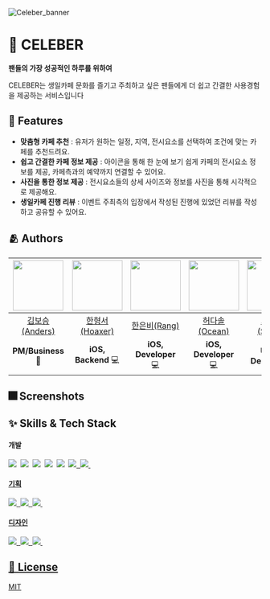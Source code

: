 ![Celeber_banner](https://user-images.githubusercontent.com/103025676/203730367-fc9f10e6-4b5a-45d0-8ab0-dbc3d8678b2f.png)

# 📱 CELEBER

**팬들의 가장 성공적인 하루를 위하여**

CELEBER는 생일카페 문화를 즐기고 주최하고 싶은 팬들에게 더 쉽고 간결한 사용경험을 제공하는 서비스입니다 


## 📌 Features

- **맞춤형 카페 추천** : 유저가 원하는 일정, 지역, 전시요소를 선택하여 조건에 맞는 카페를 추천드려요.
- **쉽고 간결한 카페 정보 제공** : 아이콘을 통해 한 눈에 보기 쉽게 카페의 전시요소 정보를 제공, 카페측과의 예약까지 연결할 수 있어요.
- **사진을 통한 정보 제공** : 전시요소들의 상세 사이즈와 정보를 사진을 통해 시각적으로 제공해요.
- **생일카페 진행 리뷰** : 이벤트 주최측의 입장에서 작성된 진행에 있었던 리뷰를 작성하고 공유할 수 있어요.

## 🫂 Authors

|<a href="https://www.linkedin.com/in/보승-김-a999b1242/"><img height="100px" width="100px" src="https://user-images.githubusercontent.com/103025676/203736064-8ea34d51-f7f0-4e7d-887b-1d9b2abcc19e.png"/></a>|<a href="https://github.com/greathoaxer"><img height="100px" width="100px" src="https://user-images.githubusercontent.com/103025676/203738112-6f68d902-b706-4402-9c64-36155898c3a4.png"/></a>|<a href="https://github.com/bee712"><img height="100px" width="100px" src="https://user-images.githubusercontent.com/103025676/203740383-5a451e59-9dd7-43bc-93fa-6ee6e3d2445d.png"/></a>|<a href="https://github.com/hurdasol98"><img height="100px" width="100px" src="https://user-images.githubusercontent.com/103025676/203741262-dcbbc387-8c74-49f2-b626-cd0e0b66d194.png"/></a>|<a href="https://github.com/erabhre"><img height="100px" width="100px" src="https://user-images.githubusercontent.com/103025676/203743795-4f1ef34f-b317-4de7-861c-e987ba5d118f.png"/></a>|
|:---:|:---:|:---:|:---:|:---:|
|<a href="https://www.linkedin.com/in/보승-김-a999b1242/">김보승(Anders)</a>|<a href="https://github.com/greathoaxer">한형서(Hoaxer)</a>|<a href="https://github.com/bee712">한은비(Rang)</a>|<a href="https://github.com/hurdasol98">허다솔(Ocean)</a>|<a href="https://github.com/erabhre">최세영(Sasha)</a>|
|**PM/Business** 🧰|**iOS, Backend** 💻|**iOS, Developer** 💻|**iOS, Developer** 💻|**UI/UX Designer** 🎨|


## 🎆 Screenshots


## ✨ Skills & Tech Stack     

<p>
  <h4>개발</h4>
    <span>
      <img src="https://img.shields.io/badge/Swift-F05138?style=flat-square&logo=swift&logoColor=white"/>&nbsp
      <img src="https://img.shields.io/badge/UIkit-2396F3?style=flat-square&logo=uikit&logoColor=white"/>&nbsp
      <img src="https://img.shields.io/badge/Realm-ffffff?style=flat-square&logo=realm&logoColor=954d9f"/>&nbsp
      <img src="https://img.shields.io/badge/FastAPI-009688?style=flat-square&logo=fastapi&logoColor=white"/>&nbsp
      <img src="https://img.shields.io/badge/Docker-2496ED?style=flat-square&logo=docker&logoColor=white"/>&nbsp
      <a href="https://github.com/WenchaoD/FSCalendar"><img src="https://img.shields.io/badge/FSCalendar-000000?style=flat-square&logo=github&logoColor=white"/>&nbsp
      <img src="https://img.shields.io/badge/Xcode 14.0.1-black?style=flat-square&logo=xcode&logoColor=white"/>&nbsp
  </span>
  <br/>
  <h4>기획</h4>
  <span>
      <img src="https://img.shields.io/badge/Notion-ffffff?style=flat-square&logo=notion&logoColor=black"/>&nbsp
      <img src="https://img.shields.io/badge/Miro-f7c92d?style=flat-square&logo=miro&logoColor=050035"/>&nbsp
      <img src="https://img.shields.io/badge/Github-000000?style=flat-square&logo=github&logoColor=white"/>&nbsp
  </span>
  <br/>
  <h4>디자인</h4>
  <span>
      <img src="https://img.shields.io/badge/Figma-F24E1E?style=flat-square&logo=figma&logoColor=white"/>&nbsp
      <img src="https://img.shields.io/badge/AdobeIllustrator-FF9A00?style=flat-square&logo=AdobeIllustrator&logoColor=black"/>&nbsp
      <img src="https://img.shields.io/badge/AdobePhotoshop-31A8FF?style=flat-square&logo=AdobePhotoshop&logoColor=black"/>&nbsp
  </span>
  </p>
  
  ## 🔏 License
  [MIT](https://choosealicense.com/licenses/mit/)
  
